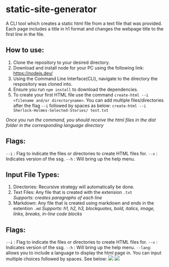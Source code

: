 # static-site-generator
A CLI tool which creates a static html file from a text file that was provided. Each page includes a title in h1 format and changes the webpage title to the first line in the file. 

## How to use:
1. Clone the repository to your desired directory.
2. Download and install node for your PC using the following link: https://nodejs.dev/
3. Using the Command Line Interface(CLI), navigate to the directory the respository was cloned into.
4. Ensure you run ``npm install`` to download the dependencies.  
5. To create your first HTML file use the command ```create-html --i <filename and/or directoryname>```. You can add multiple files/directories after the flag `--i` followed by spaces as below:
    `create-html --i Sherlock-Holmes-Selected-Stories/ text.txt`

_Once you run the command, you should receive the html files in the dist folder in the corresponding language directory_

## Flags:
`--i` : Flag to indicate the files or directories to create HTML files for.
`--v` : Indicates version of the ssg.
`--h` : Will bring up the help menu.

## Input File Types: 
1. Directories: Recursive strategy will automatically be done.
2. Text Files: Any file that is created with the extension `.txt`   
    _Supports: creates paragraphs of each line_
3. Markdown: Any file that is created using markdown and ends in the extention `.md`
    _Supports: h1, h2, h3, blockquotes, bold, italics, image, links, breaks, in-line code blocks_

  
## Flags:
`--i` : Flag to indicate the files or directories to create HTML files for.
`--v` : Indicates version of the ssg.
`--h` : Will bring up the help menu.
`--lang`: allows you to include a language to display the html page in. You can input multiple choices followed by spaces. See below:
    ![](https://i.imgur.com/RZoad46.png)
    ![](https://i.imgur.com/AstdjnR.png)
